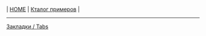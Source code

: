 | [HOME](https://github.com/vik-vavilikhin/vik-vavilikhin.github.io) 
| [Кталог примеров](https://github.com/vik-vavilikhin/vik-vavilikhin.github.io/blob/master/readme/Examples.md) |

-------------------------------------------------------------------------------
[Закладки / Tabs](https://vik-vavilikhin.github.io/portfolio/blocks/tabs/)
